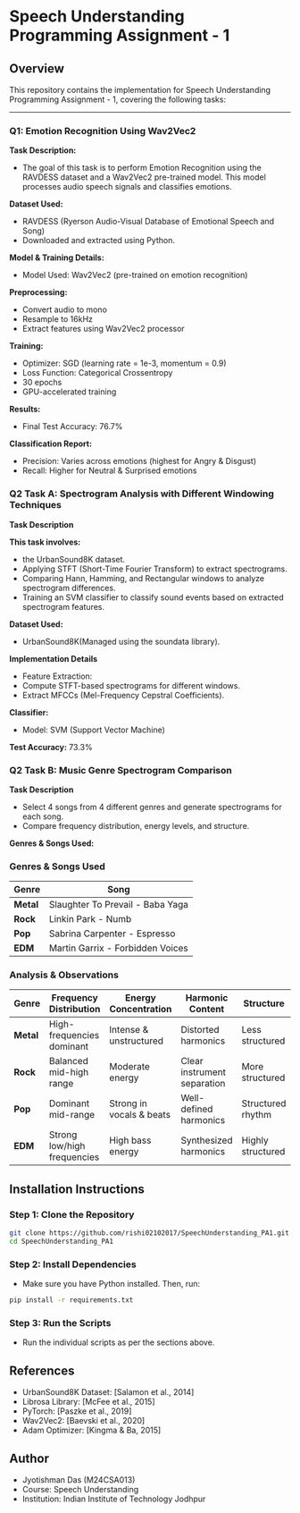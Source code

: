 # **Speech Understanding Programming Assignment - 1**

## **Overview**
This repository contains the implementation for Speech Understanding Programming Assignment - 1, covering the following tasks:

--- 

### **Q1: Emotion Recognition Using Wav2Vec2**

**Task Description:**
 - The goal of this task is to perform Emotion Recognition using the RAVDESS dataset and a Wav2Vec2 pre-trained model. This model processes audio speech signals and classifies emotions.

**Dataset Used:**
 - RAVDESS (Ryerson Audio-Visual Database of Emotional Speech and Song)
 - Downloaded and extracted using Python.

**Model & Training Details:**
 - Model Used: Wav2Vec2 (pre-trained on emotion recognition)

**Preprocessing:**
 - Convert audio to mono
 - Resample to 16kHz
 - Extract features using Wav2Vec2 processor

**Training:**
 - Optimizer: SGD (learning rate = 1e-3, momentum = 0.9)
 - Loss Function: Categorical Crossentropy
 - 30 epochs
 - GPU-accelerated training

**Results:**
 - Final Test Accuracy: 76.7%

**Classification Report:**
 - Precision: Varies across emotions (highest for Angry & Disgust)
 - Recall: Higher for Neutral & Surprised emotions

### **Q2 Task A: Spectrogram Analysis with Different Windowing Techniques**

**Task Description**

**This task involves:**
 -  the UrbanSound8K dataset.
 - Applying STFT (Short-Time Fourier Transform) to extract spectrograms.
 - Comparing Hann, Hamming, and Rectangular windows to analyze spectrogram differences.
 - Training an SVM classifier to classify sound events based on extracted spectrogram features.

**Dataset Used:**
 - UrbanSound8K(Managed using the soundata library).

**Implementation Details**
  - Feature Extraction:
  - Compute STFT-based spectrograms for different windows.
  - Extract MFCCs (Mel-Frequency Cepstral Coefficients).

**Classifier:**
  - Model: SVM (Support Vector Machine)

**Test Accuracy:** 73.3%

### **Q2 Task B: Music Genre Spectrogram Comparison**

**Task Description**

 - Select 4 songs from 4 different genres and generate spectrograms for each song.
 - Compare frequency distribution, energy levels, and structure.

**Genres & Songs Used:**
### **Genres & Songs Used**
| Genre  | Song |
|--------|--------------------------------------------------|
| **Metal**  | Slaughter To Prevail - Baba Yaga |
| **Rock**   | Linkin Park - Numb |
| **Pop**    | Sabrina Carpenter - Espresso |
| **EDM**    | Martin Garrix - Forbidden Voices |


### **Analysis & Observations**
| Genre  | Frequency Distribution | Energy Concentration | Harmonic Content | Structure |
|--------|------------------------|---------------------|-----------------|-----------|
| **Metal**  | High-frequencies dominant | Intense & unstructured | Distorted harmonics | Less structured |
| **Rock**   | Balanced mid-high range | Moderate energy | Clear instrument separation | More structured |
| **Pop**    | Dominant mid-range | Strong in vocals & beats | Well-defined harmonics | Structured rhythm |
| **EDM**    | Strong low/high frequencies | High bass energy | Synthesized harmonics | Highly structured |

## **Installation Instructions**

### **Step 1: Clone the Repository**
```bash
git clone https://github.com/rishi02102017/SpeechUnderstanding_PA1.git
cd SpeechUnderstanding_PA1
```
### **Step 2: Install Dependencies**
 - Make sure you have Python installed. Then, run:
```bash
pip install -r requirements.txt
```
### **Step 3: Run the Scripts**
 - Run the individual scripts as per the sections above.

## **References**

 - UrbanSound8K Dataset: [Salamon et al., 2014]
 - Librosa Library: [McFee et al., 2015]
 - PyTorch: [Paszke et al., 2019]
 - Wav2Vec2: [Baevski et al., 2020]
 - Adam Optimizer: [Kingma & Ba, 2015]

## **Author**

 - Jyotishman Das (M24CSA013)
 - Course: Speech Understanding
 - Institution: Indian Institute of Technology Jodhpur


